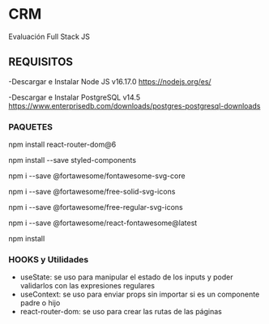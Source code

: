 # CRM
Evaluación Full Stack JS
## REQUISITOS
-Descargar e Instalar Node JS v16.17.0 https://nodejs.org/es/

-Descargar e Instalar PostgreSQL v14.5 https://www.enterprisedb.com/downloads/postgres-postgresql-downloads

### PAQUETES

npm install react-router-dom@6

npm install --save styled-components

npm i --save @fortawesome/fontawesome-svg-core

npm i --save @fortawesome/free-solid-svg-icons

npm i --save @fortawesome/free-regular-svg-icons

npm i --save @fortawesome/react-fontawesome@latest

npm install

### HOOKS y Utilidades

- useState: se uso para manipular el estado de los inputs y poder validarlos con las expresiones regulares
- useContext: se uso para enviar props sin importar si es un componente padre o hijo
- react-router-dom: se uso para crear las rutas de las páginas 
